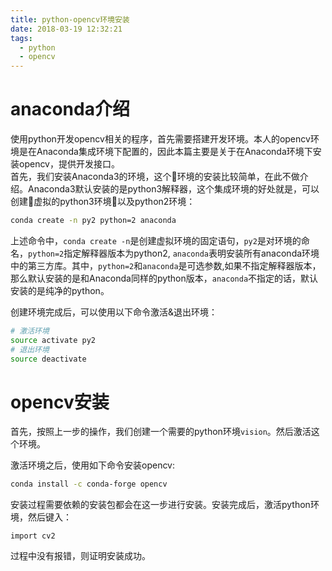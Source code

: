 ```yaml
---
title: python-opencv环境安装
date: 2018-03-19 12:32:21
tags: 
  - python
  - opencv 
---
```


# anaconda介绍

使用python开发opencv相关的程序，首先需要搭建开发环境。本人的opencv环境是在Anaconda集成环境下配置的，因此本篇主要是关于在Anaconda环境下安装opencv，提供开发接口。  
首先，我们安装Anaconda3的环境，这个环境的安装比较简单，在此不做介绍。Anaconda3默认安装的是python3解释器，这个集成环境的好处就是，可以创建虚拟的python3环境以及python2环境：

```bash
conda create -n py2 python=2 anaconda
```
上述命令中，`conda create -n`是创建虚拟环境的固定语句，`py2`是对环境的命名，`python=2`指定解释器版本为python2, `anaconda`表明安装所有anaconda环境中的第三方库。其中，`python=2`和`anaconda`是可选参数,如果不指定解释器版本，那么默认安装的是和Anaconda同样的python版本，`anaconda`不指定的话，默认安装的是纯净的python。  

创建环境完成后，可以使用以下命令激活&退出环境：

```bash
# 激活环境
source activate py2
# 退出环境
source deactivate
```

# opencv安装
首先，按照上一步的操作，我们创建一个需要的python环境`vision`。然后激活这个环境。  

激活环境之后，使用如下命令安装opencv:
```bash
conda install -c conda-forge opencv
```
安装过程需要依赖的安装包都会在这一步进行安装。安装完成后，激活python环境，然后键入：
```
import cv2
```
过程中没有报错，则证明安装成功。
